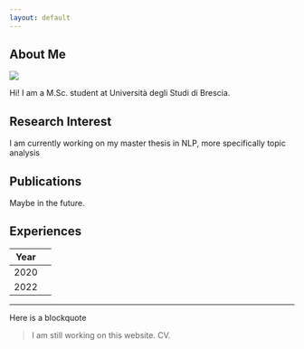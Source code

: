 ```yaml
---
layout: default
---
```


## About Me

<img class="profile-picture" src="sherlock.jpg">

Hi! I am a M.Sc. student at Università degli Studi di Brescia. 

## Research Interest
I am currently working on my master thesis in NLP, more specifically topic analysis

## Publications
Maybe in the future.

## Experiences
Year |  |
-----|-------|
2020 |   |
2022 |   |

---

Here is a blockquote

> I am still working on this website.
> CV.
